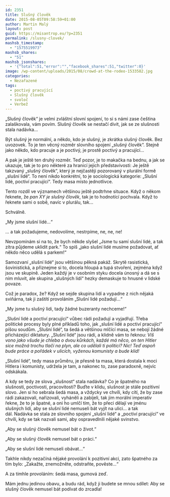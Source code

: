 ```yaml
---
id: 2351
title: Slušný člověk
date: 2015-08-05T09:58:59+01:00
author: Martin Malý
layout: post
guid: https://misantrop.eu/?p=2351
permalink: /slusny-clovek/
mashsb_timestamp:
  - "1575519973"
mashsb_shares:
  - "51"
mashsb_jsonshares:
  - '{"total":51,"error":"","facebook_shares":51,"twitter":0}'
image: /wp-content/uploads/2015/08/crowd-at-the-rodeo-1533582.jpg
categories:
  - Nezařazené
tags:
  - poctivý pracující
  - Slušný člověk
  - svoloč
  - Verbež
---
```

&#8222;Slušný člověk&#8220; je velmi zvláštní slovní spojení, to si s námi zase čeština zalaškovala, vám povím. Slušný člověk se nestačí divit, jak se ze slušnosti stala nadávka&#8230;

<!--more-->

Být slušný je normální, a někdo, kdo je slušný, je zkrátka slušný člověk. Bez uvozovek. To je ten věcný rozměr slovního spojení &#8222;slušný člověk&#8220;. Stejně jako někdo, kdo pracuje a je poctivý, je prostě poctivý a pracující&#8230;

A pak je ještě ten druhý rozměr. Teď pozor, je to makačka na bednu, a jak se ukazuje, tak je to pro některé za hranicí jejich představivosti: Je ještě takzvaný &#8222;slušný člověk&#8220;, který je nejčastěji pozorovaný v plurální formě &#8222;slušní lidé&#8220;. To není nikdo konkrétní, to je sociologická kategorie: &#8222;Slušní lidé, poctiví pracující&#8220;. Tedy masa místo jednotlivce.

Tento rozdíl ve významech většinou ještě podtrhne situace. Když o někom řeknete, že _pan XY je slušný člověk_, tak je to hodnotící pochvala. Když to řeknete sami o sobě, navíc v plurálu, tak&#8230;

Schválně.

&#8222;My jsme slušní lidé&#8230;&#8220;

&#8230; a tak požadujeme, nedovolíme, nestrpíme, ne, ne, ne!

Nevzpomínám si na to, že bych někde slyšel &#8222;Jsme tu samí slušní lidé, a tak zítra půjdeme uklidit park.&#8220; To spíš &#8222;jako slušní lidé musíme požadovat, ať někdo něco udělá s parkem!&#8220;

Samozvaní &#8222;slušní lidé&#8220; jsou většinou pěkná pakáž. Skrytě rasistická, šovinistická, a přiznejme si to, docela hloupá a tupá stvoření, zejména když jsou ve skupině. Jeden každý je v osobním styku docela únosný a dá se s ním mluvit, ale skupina &#8222;slušných lidí&#8220; hezky demaskuje to hnusné v lidské povaze.

Což je paradox, že? Když se sejde skupina lidí a vypadne z nich nějaká sviňárna, tak ji zaštítí provoláním &#8222;Slušní lidé požadují&#8230;&#8220;

&#8222;My jsme tu slušný lidi, tady žádné buzeranty nechceme!&#8220;

&#8222;Slušní lidé a poctiví pracující&#8220; vůbec rádi požadují a vyjadřují. Třeba politické procesy byly plné příkladů toho, jak &#8222;slušní lidé a poctiví pracující&#8220; píšou soudům. &#8222;Slušní lidé&#8220;, ta šedá a většinou mlčící masa, se nebojí žádné přicházející diktatury. &#8222;Slušní lidé&#8220; jsou rádi, a klidně vám to řeknou: _Víš vono jako všude je chleba o dvou kůrkách, každé má něco, on ten Hitler sice možná trochu tlačí na plyn, ale co udělali ti politici? Nic! Teď aspoň bude práce a pořádek v ulicích, vyženou komunisty a bude klid!_

&#8222;Slušní lidé&#8220;, tedy masa průměru, je přesně ta masa, která dostala k moci Hitlera i komunisty, udržela je tam, a nakonec to, zase paradoxně, nejvíc odskákala.

A kdy se tedy ze slova &#8222;slušnost&#8220; stala nadávka? Co je špatného na slušnosti, poctivosti, pracovitosti? Buďte v klidu, slušnost je stále pozitivní slovo. Jen si ho sebrala šedá masa, a vždycky ve chvíli, kdy cítí, že by zase rádi zakazovali, nařizovali, vyháněli a zabíjeli, tak jim morální imperativ řekne, že to je špatné, a oni ho umlčí tím, že to přeci dělají ve jménu slušných lidí, aby se slušní lidé nemuseli bát vyjít na ulici&#8230; a tak dál. Nadávka se stala ze slovního spojení &#8222;slušní lidé&#8220; a &#8222;poctiví pracující&#8220; ve chvíli, kdy se tak nazvali sami, aby ospravedlnili nějaké svinstvo.

&#8222;Aby se slušný člověk nemusel bát o život.&#8220;

&#8222;Aby se slušný člověk nemusel bát o práci.&#8220;

&#8222;Aby se slušní lidé nemuseli obávat&#8230;&#8220;

Takhle nikdy nezačíná nějaké provolání k pozitivní akci, zato špatného za tím bylo: &#8222;Zakažte, znemožněte, odstraňte, pověste&#8230;&#8220;

A za tímhle provoláním: šedá masa, gumová zeď.

Mám jednu jedinou obavu, a budu rád, když ji budete se mnou sdílet: Aby se slušný člověk nemusel bát podívat do zrcadla!